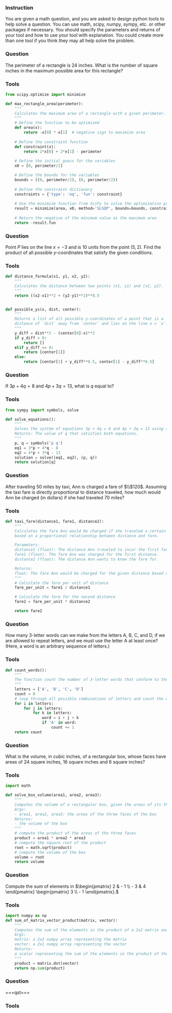 ### Instruction
You are given a math question, and you are asked to design python tools to help solve a question.
You can use math, scipy, numpy, sympy, etc. or other packages if necessary.
You should specify the parameters and returns of your tool and how to use your tool with explanation.
You could create more than one tool if you think they may all help solve the problem.

### Question
The perimeter of a rectangle is 24 inches. What is the number of square inches in the maximum possible area for this rectangle?
### Tools
```python
from scipy.optimize import minimize

def max_rectangle_area(perimeter):
    """
    Calculates the maximum area of a rectangle with a given perimeter.
    """
    # Define the function to be optimized
    def area(x):
        return -x[0] * x[1]  # negative sign to maximize area
    
    # Define the constraint function
    def constraint(x):
        return 2*x[0] + 2*x[1] - perimeter
    
    # Define the initial guess for the variables
    x0 = [0, perimeter/2]

    # Define the bounds for the variables
    bounds = ((0, perimeter/2), (0, perimeter/2))
    
    # Define the constraint dictionary
    constraints = {'type': 'eq', 'fun': constraint}
    
    # Use the minimize function from SciPy to solve the optimization problem
    result = minimize(area, x0, method='SLSQP', bounds=bounds, constraints=constraints)
    
    # Return the negative of the minimum value as the maximum area
    return -result.fun
```

### Question
Point $P$ lies on the line $x= -3$ and is 10 units from the point $(5,2)$. Find the product of all possible $y$-coordinates that satisfy the given conditions.
### Tools
```python
def distance_formula(x1, y1, x2, y2):
    """
    Calculates the distance between two points (x1, y1) and (x2, y2).
    """
    return ((x2-x1)**2 + (y2-y1)**2)**0.5


def possible_ys(x, dist, center):
    """
    Returns a list of all possible y-coordinates of a point that is a
    distance of `dist` away from `center` and lies on the line x = `x`.
    """
    y_diff = dist**2 - (center[0]-x)**2
    if y_diff < 0:
        return []
    elif y_diff == 0:
        return [center[1]]
    else:
        return [center[1] + y_diff**0.5, center[1] - y_diff**0.5]
```

### Question
If $3p+4q=8$ and $4p+3q=13$, what is $q$ equal to?
### Tools
```python
from sympy import symbols, solve

def solve_equations():
    """
    Solves the system of equations 3p + 4q = 8 and 4p + 3q = 13 using sympy.
    Returns: The value of q that satisfies both equations.
    """
    p, q = symbols('p q')
    eq1 = 3*p + 4*q - 8
    eq2 = 4*p + 3*q - 13
    solution = solve((eq1, eq2), (p, q))
    return solution[q]
```

### Question
After traveling 50 miles by taxi, Ann is charged a fare of $\\$120$. Assuming the taxi fare is directly proportional to distance traveled, how much would Ann be charged (in dollars) if she had traveled 70 miles?
### Tools
```python
def taxi_fare(distance1, fare1, distance2):
    """
    Calculates the fare Ann would be charged if she traveled a certain distance
    based on a proportional relationship between distance and fare.

    Parameters:
    distance1 (float): The distance Ann traveled to incur the first fare.
    fare1 (float): The fare Ann was charged for the first distance.
    distance2 (float): The distance Ann wants to know the fare for.

    Returns:
    float: The fare Ann would be charged for the given distance based on the proportional relationship between distance and fare.
    """
    # Calculate the fare per unit of distance
    fare_per_unit = fare1 / distance1

    # Calculate the fare for the second distance
    fare2 = fare_per_unit * distance2

    return fare2
```

### Question
How many 3-letter words can we make from the letters A, B, C, and D, if we are allowed to repeat letters, and we must use the letter A at least once? (Here, a word is an arbitrary sequence of letters.)
### Tools
```python
def count_words():
    """
    The function count the number of 3-letter words that conform to the given conditions and return the final answer.
    """
    letters = ['A', 'B', 'C', 'D']
    count = 0
    # loop through all possible combinations of letters and count the ones that meet the criteria
    for i in letters:
        for j in letters:
            for k in letters:
                word = i + j + k
                if 'A' in word:
                    count += 1
    return count
```

### Question
What is the volume, in cubic inches, of a rectangular box, whose faces have areas of $24$ square inches, $16$ square inches and $6$ square inches?
### Tools
```python
import math

def solve_box_volume(area1, area2, area3):
    """
    Computes the volume of a rectangular box, given the areas of its three faces.
    Args:
    - area1, area2, area3: the areas of the three faces of the box
    Returns:
    - the volume of the box
    """
    # compute the product of the areas of the three faces
    product = area1 * area2 * area3
    # compute the square root of the product
    root = math.sqrt(product)
    # compute the volume of the box
    volume = root
    return volume
```

### Question
Compute the sum of elements in $\begin{pmatrix} 2 & - 1 \\ - 3 & 4 \end{pmatrix} \begin{pmatrix} 3 \\ - 1 \end{pmatrix}.$
### Tools
```python
import numpy as np
def sum_of_matrix_vector_product(matrix, vector):
    """
    Computes the sum of the elements in the product of a 2x2 matrix and a 2x1 vector using matrix multiplication.
    Args:
    matrix: a 2x2 numpy array representing the matrix
    vector: a 2x1 numpy array representing the vector
    Returns:
    a scalar representing the sum of the elements in the product of the matrix and vector
    """
    product = matrix.dot(vector)
    return np.sum(product)
```

### Question
===qst===
### Tools